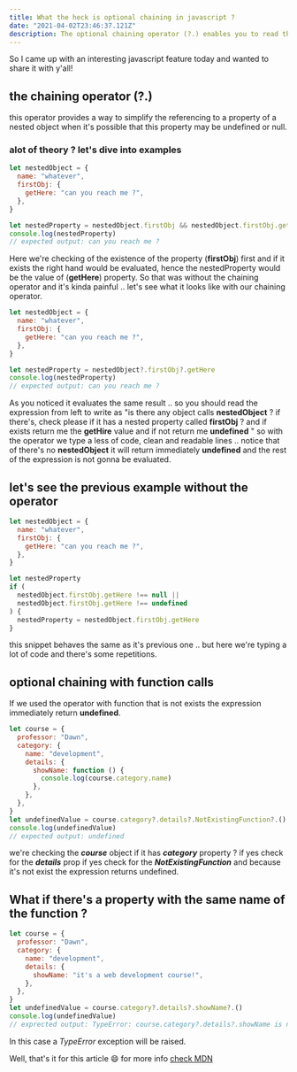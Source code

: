 ```yaml
---
title: What the heck is optional chaining in javascript ?
date: "2021-04-02T23:46:37.121Z"
description: The optional chaining operator (?.) enables you to read the value of a property located deep within a chain of connected objects without having to check that each reference in the chain is valid.
---
```


So I came up with an interesting javascript feature today and wanted to share it with y'all!

## the chaining operator (?.)

this operator provides a way to simplify the referencing to a property of a nested object when it's possible that this property may be undefined or null.

### alot of theory ? let's dive into examples

```javascript
let nestedObject = {
  name: "whatever",
  firstObj: {
    getHere: "can you reach me ?",
  },
}

let nestedProperty = nestedObject.firstObj && nestedObject.firstObj.getHere
console.log(nestedProperty)
// expected output: can you reach me ?
```

Here we're checking of the existence of the property (**firstObj**) first and if it exists the right hand would be evaluated, hence the nestedProperty would be the value of (**getHere**) property.
So that was without the chaining operator and it's kinda painful .. let's see what it looks like with our chaining operator.

```javascript
let nestedObject = {
  name: "whatever",
  firstObj: {
    getHere: "can you reach me ?",
  },
}

let nestedProperty = nestedObject?.firstObj?.getHere
console.log(nestedProperty)
// expected output: can you reach me ?
```

As you noticed it evaluates the same result .. so you should read the expression from left to write as "is there any object calls **nestedObject** ? if there's, check please if it has a nested property called **firstObj** ? and if exists return me the **getHire** value and if not return me **undefined** " so with the operator we type a less of code, clean and readable lines .. notice that of there's no **nestedObject** it will return immediately **undefined** and the rest of the expression is not gonna be evaluated.

## let's see the previous example without the operator

```javascript
let nestedObject = {
  name: "whatever",
  firstObj: {
    getHere: "can you reach me ?",
  },
}

let nestedProperty
if (
  nestedObject.firstObj.getHere !== null ||
  nestedObject.firstObj.getHere !== undefined
) {
  nestedProperty = nestedObject.firstObj.getHere
}
```

this snippet behaves the same as it's previous one .. but here we're typing a lot of code and there's some repetitions.

## optional chaining with function calls

If we used the operator with function that is not exists the expression immediately return **undefined**.

```javascript
let course = {
  professor: "Dawn",
  category: {
    name: "development",
    details: {
      showName: function () {
        console.log(course.category.name)
      },
    },
  },
}
let undefinedValue = course.category?.details?.NotExistingFunction?.()
console.log(undefinedValue)
// expected output: undefined
```

we're checking the **_course_** object if it has **_category_** property ? if yes check for the **_details_** prop if yes check for the **_NotExistingFunction_** and because it's not exist the expression returns undefined.

## What if there's a property with the same name of the function ?

```javascript
let course = {
  professor: "Dawn",
  category: {
    name: "development",
    details: {
      showName: "it's a web development course!",
    },
  },
}
let undefinedValue = course.category?.details?.showName?.()
console.log(undefinedValue)
// exprected output: TypeError: course.category?.details?.showName is not a function
```

In this case a _TypeError_ exception will be raised.

Well, that's it for this article 😄
for more info [check MDN](https://developer.mozilla.org/en-US/docs/Web/JavaScript/Reference/Operators/Optional_chaining)
